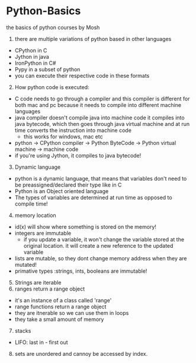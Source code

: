 # Python-Basics
the basics of python courses by Mosh
1. there are multiple variations of python based in other languages
  - CPython in C
  - Jython in java
  - IronPython in C#
  - Pypy in a subset of python
  - you can execute their respective code in these formats
2. How python code is executed:
  - C code needs to go through a compiler and this compiler is different for both mac and pc because it needs to compile into different machine languages
  - java compiler doesn't compile java into machine code it compiles into java bytecode, which then goes through java virtual machine and at run time converts the instruction into machine code
    - this works for windows, mac etc
  - python -> CPython compiler -> Python ByteCode -> Python virtual machine
  -> machine code
  - if you're using Jython, it compiles to java bytecode!
3. Dynamic language
  - python is a dynamic language, that means that variables don't need to be preassigned/declared their type like in C
  - Python is an Object oriented language
  - The types of variables are determined at run time as opposed to compile time!
4. memory location
  - id(x) will show where something is stored on the memory!
  - integers are immutable
    - if you update a variable, it won't change the variable stored at the original location. it will create a new reference to the updated variable
  - lists are mutable, so they dont change memory address when they are mutated!
  - primative types :strings, ints, booleans  are immutable!
5. Strings are iterable
6. ranges return a range object
  - it's an instance of a class called 'range'
  - range functions return a range object
  - they are itnerable so we can use them in loops
  - they take a small amount of memory
7. stacks
  - LIFO: last in - first out
8. sets are unordered and cannoy be accessed by index.
